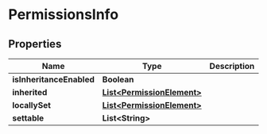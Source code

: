 
# PermissionsInfo

## Properties
Name | Type | Description | Notes
------------ | ------------- | ------------- | -------------
**isInheritanceEnabled** | **Boolean** |  |  [optional]
**inherited** | [**List&lt;PermissionElement&gt;**](PermissionElement.md) |  |  [optional]
**locallySet** | [**List&lt;PermissionElement&gt;**](PermissionElement.md) |  |  [optional]
**settable** | **List&lt;String&gt;** |  |  [optional]



